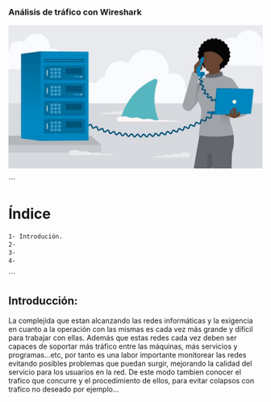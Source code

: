 ### Análisis de tráfico con Wireshark

![Imagen de portada](./imagenes/wire.jpg)


´´´
# Índice
	1- Introdución.
	2- 
	3- 
	4- 
´´´



## Introducción:


La complejida que estan alcanzando las redes informáticas y la exigencia en cuanto a 
la operación con las mismas es cada vez más grande y difícil para trabajar con ellas.
Además que estas redes cada vez deben ser capaces de soportar más tráfico entre las
máquinas, más servicios y programas...etc, por tanto es una labor importante monitorear
las redes evitando posibles problemas que puedan surgir, mejorando la calidad del servicio
para los usuarios en la red.
De este modo tambien conocer el trafico que concurre y el procedimiento de ellos, para
evitar colapsos con trafico no deseado por ejemplo...

